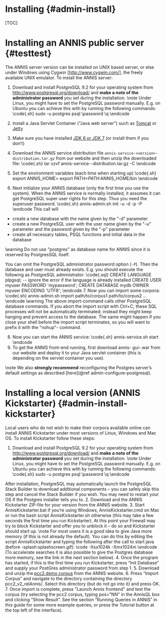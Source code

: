 Installing {#admin-install}
==========

[TOC]


Installing an ANNIS public server {#testtest}
================================


The ANNIS server version can be installed on UNIX based server, or else under
Windows using Cygwin [http://www.cygwin.com/], the freely available UNIX
emulator. To install the ANNIS server:

1. Download and install PostgreSQL 9.2 for your operating system from 
http://www.postgresql.org/download/ and **make a note of the administrator
password** you set during the installation.
\note Under Linux, you might have to set the PostgreSQL password
manually. E.g. on Ubuntu you can achieve this with by running
the following commands:
\code{.sh}
sudo -u postgres psql
\password
\q
\endcode

2. Install a Java Servlet Container ("Java web server") such as [Tomcat](http://tomcat.apache.org/) or [Jetty](http://www.mortbay.org/jetty/)
3. Make sure you have installed [JDK 6 or JDK 7](http://java.sun.com/javase/downloads/index.jsp)
 (or install them if you don’t)
4. Download the ANNIS service distribution file `annis-service-<version>-distribution.tar.gz` from our website
and then unzip the downloaded file:
\code{.sh}
tar xzvf annis-service-<version>-distribution.tar.gz -C <installation directory>
\endcode
5. Set the environment variables (each time when starting up)
\code{.sh}
export ANNIS_HOME=<installation directory>
export PATH=$PATH:$ANNIS_HOME/bin
\endcode
6. Next initialize your ANNIS database (only the first time you use the system).
When the ANNIS service is normally installed, it assumes it can get PostgreSQL super user rights for this step. Thus you need the superuser password.
\code{.sh}
annis-admin.sh init -u <username> -d <dbname> -p <new user password>
-P <postgres superuser password>
\endcode
This call will 
<ul><li>create a new database with the name given by the "-d" parameter</li>
<li>create a new PostgreSQL user with the user name given by the "-u" parameter and the password given by the "-p" parameter</li>
<li>create all necessary tables, PSQL functions and initial data in the database</li></ul>
\warning Do not use "postgres" as database name for ANNIS since it is reserved by PostgresSQL itself.

You can omit the PostgreSQL administrator password option (`-P`). Then the database and user must already
exists. E.g. you should execute the following as PostgreSQL administrator:
\code{.sql}
CREATE LANGUAGE plpgsql; -- ignore the error if the language is already installed
CREATE USER myuser PASSWORD 'mypassword';
CREATE DATABASE mydb OWNER myuser ENCODING 'UTF8';
\endcode
7. Now you can import some corpora:
\code{.sh}
annis-admin.sh import path/to/corpus1 path/to/corpus2 ...
\endcode
\warning
The above import-command calls other PostgreSQL database
commands. If you abort the import script with Ctrl+C, these
SQL processes will not be automatically terminated; instead they
might keep hanging and prevent access to the database. The
same might happen if you close your shell before the import
script terminates, so you will want to prefix it with the "nohup"-
command.

8. Now you can start the ANNIS service:
\code{.sh}
annis-service.sh start
\endcode
9. To get the ANNIS front-end running, first download annis-
gui-<version>.war from our website and deploy it to your Java servlet
container (this is depending on the servlet container you use).

\note
We also **strongly recommend** reconfiguring the Postgres server’s default
settings as described [here](@ref admin-configure-postgresql).

Installing a local version (ANNIS Kickstarter)     {#admin-install-kickstarter}
==============================================

Local users who do not wish to make their corpora available online can install
ANNIS Kickstarter under most versions of Linux, Windows and Mac OS. To install
Kickstarter follow these steps:

1. Download and install PostgreSQL 9.2 for your operating system from 
http://www.postgresql.org/download/ and **make a note of the administrator
password** you set during the installation.
\note Under Linux, you might have to set the PostgreSQL password
manually. E.g. on Ubuntu you can achieve this with by running
the following commands:
\code{.sh}
sudo -u postgres psql
\password
\q
\endcode

After installation, PostgreSQL may automatically launch the PostgreSQL
Stack Builder to download additional components – you can safely skip this
step and cancel the Stack Builder if you wish. You may need to restart your
OS if the Postgres installer tells you to.
2. Download and the ANNIS Kickstarter ZIP-file for your version from the ANNIS website.
3. Start AnnisKickstarter.bat if you’re using Windows, AnnisKickstarter.cmd on Mac or run the bash script
 AnnisKickstarter.sh otherwise (this may take a few seconds the first time you
run Kickstarter). At this point your Firewall may try to block Kickstarter and
offer you to unblock it – do so and Kickstarter should start up.
\note For most users it is a good idea to give Java more memory (if this
is not already the default). You can do this by editing the script
AnnisKickstarter and typing the following after the call to start
java (before -splash:splashscreen.gif):
\code
-Xss1024k -Xmx1024m
\endcode
(To accelerate searches it is also possible to give the Postgres
database more memory, see the link in the next section below).
4. Once the program has started, if this is the first time you run Kickstarter,
press “Init Database” and supply your PostGres administrator password
from step 1.
5. Download and unzip the [pcc2 demo corpus](http://korpling.german.hu-berlin.de/~annis/downloads/sample_corpora/pcc2_relAnnis.zip) from the
ANNIS website.
6. Press “Import Corpus” and navigate to the directory containing the directory pcc2_v2_relAnnis/. Select this directory (but do not go into it) and press OK.
7. Once import is complete, press "Launch Annis frontend" and test the corpus (try selecting the pcc2
corpus, typing pos="NN" in the AnnisQL box and clicking “Show Result”. See
the section “Running Queries in ANNIS” in this guide for some more example
queries, or press the Tutorial button at the top left of the interface).

